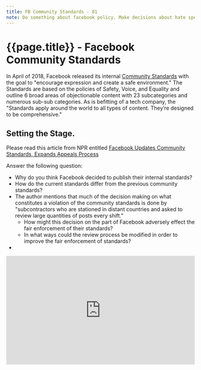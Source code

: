 ```yaml
---
title: FB Community Standards - 01
note: Do something about facebook policy. Make decisions about hate speech with conditional logic.
---
```

# {{page.title}} - Facebook Community Standards
In April of 2018, Facebook released its internal [Community Standards](https://www.facebook.com/communitystandards/) with the goal to "encourage expression and create a safe environment." The Standards are based on the policies of Safety, Voice, and Equality and outline 6 broad areas of objectionable content with 23 subcategories and numerous sub-sub categories. As is befitting of a tech company, the "Standards apply around the world to all types of content. They’re designed to be comprehensive."

## Setting the Stage.

Please read this article from NPR entitled [Facebook Updates Community Standards, Expands Appeals Process](https://www.npr.org/2018/04/24/605107093/facebook-updates-community-standards-expands-appeals-process)

Answer the following question:
- Why do you think Facebook decided to publish their internal standards?
- How do the current standards differ from the previous community standards?
- The author mentions that much of the decision making on what constitutes a violation of the community standards is done by "subcontractors who are stationed in distant countries and asked to review large quantities of posts every shift."
  - How might this decision on the part of Facebook adversely effect the fair enforcement of their standards?
  - In what ways could the review process be modified in order to improve the fair enforcement of standards?
-

<iframe src="https://www.npr.org/player/embed/605107093/605176194" width="100%" height="290" frameborder="0" scrolling="no" title="NPR embedded audio player"></iframe>
